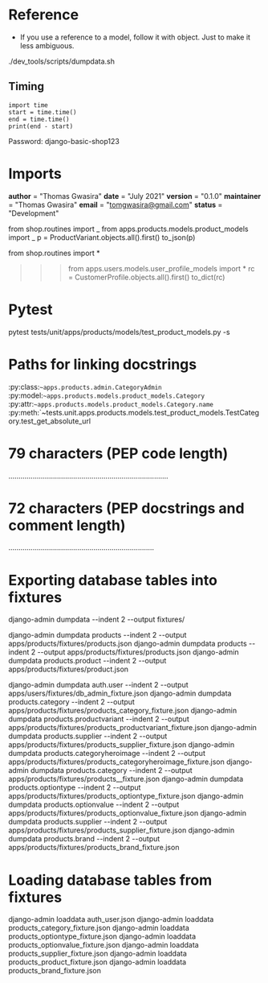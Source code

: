 # Reference

- If you use a reference to a model, follow it with object. Just to make it less ambiguous.

./dev_tools/scripts/dumpdata.sh

## Timing

```
import time
start = time.time()
end = time.time()
print(end - start)
```

Password: django-basic-shop123

# Imports

**author** = "Thomas Gwasira"
**date** = "July 2021"
**version** = "0.1.0"
**maintainer** = "Thomas Gwasira"
**email** = "tomgwasira@gmail.com"
**status** = "Development"

from shop.routines import _
from apps.products.models.product_models import _
p = ProductVariant.objects.all().first()
to_json(p)

from shop.routines import \*

> > > from apps.users.models.user_profile_models import \*
> > > rc = CustomerProfile.objects.all().first()
> > > to_dict(rc)

# Pytest

pytest tests/unit/apps/products/models/test_product_models.py -s

# Paths for linking docstrings

:py:class:`~apps.products.admin.CategoryAdmin`
:py:model:`~apps.products.models.product_models.Category`
:py:attr:`~apps.products.models.product_models.Category.name`
:py:meth:`~tests.unit.apps.products.models.test_product_models.TestCategory.test_get_absolute_url

# 79 characters (PEP code length)

...............................................................................

# 72 characters (PEP docstrings and comment length)

........................................................................

# Exporting database tables into fixtures

django-admin dumpdata --indent 2 --output fixtures/

django-admin dumpdata products --indent 2 --output apps/products/fixtures/products.json
django-admin dumpdata products --indent 2 --output apps/products/fixtures/products.json
django-admin dumpdata products.product --indent 2 --output apps/products/fixtures/product.json

django-admin dumpdata auth.user --indent 2 --output apps/users/fixtures/db_admin_fixture.json
django-admin dumpdata products.category --indent 2 --output apps/products/fixtures/products_category_fixture.json
django-admin dumpdata products.productvariant --indent 2 --output apps/products/fixtures/products_productvariant_fixture.json
django-admin dumpdata products.supplier --indent 2 --output apps/products/fixtures/products_supplier_fixture.json
django-admin dumpdata products.categoryheroimage --indent 2 --output apps/products/fixtures/products_categoryheroimage_fixture.json
django-admin dumpdata products.category --indent 2 --output apps/products/fixtures/products\_\_fixture.json
django-admin dumpdata products.optiontype --indent 2 --output apps/products/fixtures/products_optiontype_fixture.json
django-admin dumpdata products.optionvalue --indent 2 --output apps/products/fixtures/products_optionvalue_fixture.json
django-admin dumpdata products.supplier --indent 2 --output apps/products/fixtures/products_supplier_fixture.json
django-admin dumpdata products.brand --indent 2 --output apps/products/fixtures/products_brand_fixture.json

# Loading database tables from fixtures

django-admin loaddata auth_user.json
django-admin loaddata products_category_fixture.json
django-admin loaddata products_optiontype_fixture.json
django-admin loaddata products_optionvalue_fixture.json
django-admin loaddata products_supplier_fixture.json
django-admin loaddata products_product_fixture.json
django-admin loaddata products_brand_fixture.json
